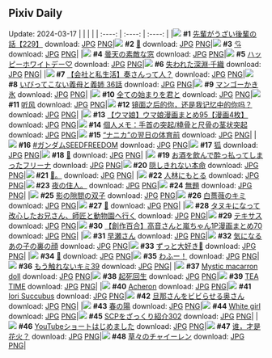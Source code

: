 ## Pixiv Daily
Update: 2024-03-17
|      |      |      |
| :----: | :----: | :----: |
|![](https://pixiv.microyu.workers.dev/c/240x480/img-master/img/2024/03/15/19/00/24/116941542_p0_master1200.jpg) **#1** [先輩がうざい後輩の話【229】](https://www.pixiv.net/artworks/116941542) download: [JPG](https://pixiv.microyu.workers.dev/img-original/img/2024/03/15/19/00/24/116941542_p0.jpg) [PNG](https://pixiv.microyu.workers.dev/img-original/img/2024/03/15/19/00/24/116941542_p0.png)|![](https://pixiv.microyu.workers.dev/c/240x480/img-master/img/2024/03/15/00/00/25/116922870_p0_master1200.jpg) **#2** [🖤](https://www.pixiv.net/artworks/116922870) download: [JPG](https://pixiv.microyu.workers.dev/img-original/img/2024/03/15/00/00/25/116922870_p0.jpg) [PNG](https://pixiv.microyu.workers.dev/img-original/img/2024/03/15/00/00/25/116922870_p0.png)|![](https://pixiv.microyu.workers.dev/c/240x480/img-master/img/2024/03/15/01/34/10/116925938_p0_master1200.jpg) **#3** [💘](https://www.pixiv.net/artworks/116925938) download: [JPG](https://pixiv.microyu.workers.dev/img-original/img/2024/03/15/01/34/10/116925938_p0.jpg) [PNG](https://pixiv.microyu.workers.dev/img-original/img/2024/03/15/01/34/10/116925938_p0.png)|
|![](https://pixiv.microyu.workers.dev/c/240x480/img-master/img/2024/03/15/07/30/02/116930263_p0_master1200.jpg) **#4** [曇天の素敵な窓](https://www.pixiv.net/artworks/116930263) download: [JPG](https://pixiv.microyu.workers.dev/img-original/img/2024/03/15/07/30/02/116930263_p0.jpg) [PNG](https://pixiv.microyu.workers.dev/img-original/img/2024/03/15/07/30/02/116930263_p0.png)|![](https://pixiv.microyu.workers.dev/c/240x480/img-master/img/2024/03/15/18/30/17/116940681_p0_master1200.jpg) **#5** [ハッピーホワイトデー♡](https://www.pixiv.net/artworks/116940681) download: [JPG](https://pixiv.microyu.workers.dev/img-original/img/2024/03/15/18/30/17/116940681_p0.jpg) [PNG](https://pixiv.microyu.workers.dev/img-original/img/2024/03/15/18/30/17/116940681_p0.png)|![](https://pixiv.microyu.workers.dev/c/240x480/img-master/img/2024/03/16/00/00/33/116951729_p0_master1200.jpg) **#6** [失われた深淵·千織](https://www.pixiv.net/artworks/116951729) download: [JPG](https://pixiv.microyu.workers.dev/img-original/img/2024/03/16/00/00/33/116951729_p0.jpg) [PNG](https://pixiv.microyu.workers.dev/img-original/img/2024/03/16/00/00/33/116951729_p0.png)|
|![](https://pixiv.microyu.workers.dev/c/240x480/img-master/img/2024/03/15/12/00/13/116933845_p0_master1200.jpg) **#7** [【会社と私生活】奏さんって人？](https://www.pixiv.net/artworks/116933845) download: [JPG](https://pixiv.microyu.workers.dev/img-original/img/2024/03/15/12/00/13/116933845_p0.jpg) [PNG](https://pixiv.microyu.workers.dev/img-original/img/2024/03/15/12/00/13/116933845_p0.png)|![](https://pixiv.microyu.workers.dev/c/240x480/img-master/img/2024/03/16/00/00/14/116951625_p0_master1200.jpg) **#8** [いびってこない義母と義姉  36話](https://www.pixiv.net/artworks/116951625) download: [JPG](https://pixiv.microyu.workers.dev/img-original/img/2024/03/16/00/00/14/116951625_p0.jpg) [PNG](https://pixiv.microyu.workers.dev/img-original/img/2024/03/16/00/00/14/116951625_p0.png)|![](https://pixiv.microyu.workers.dev/c/240x480/img-master/img/2024/03/15/18/56/39/116941393_p0_master1200.jpg) **#9** [マンゴーかき氷](https://www.pixiv.net/artworks/116941393) download: [JPG](https://pixiv.microyu.workers.dev/img-original/img/2024/03/15/18/56/39/116941393_p0.jpg) [PNG](https://pixiv.microyu.workers.dev/img-original/img/2024/03/15/18/56/39/116941393_p0.png)|
|![](https://pixiv.microyu.workers.dev/c/240x480/img-master/img/2024/03/15/07/18/49/116930136_p0_master1200.jpg) **#10** [全ての始まりを君と](https://www.pixiv.net/artworks/116930136) download: [JPG](https://pixiv.microyu.workers.dev/img-original/img/2024/03/15/07/18/49/116930136_p0.jpg) [PNG](https://pixiv.microyu.workers.dev/img-original/img/2024/03/15/07/18/49/116930136_p0.png)|![](https://pixiv.microyu.workers.dev/c/240x480/img-master/img/2024/03/15/00/00/13/116922817_p0_master1200.jpg) **#11** [听风](https://www.pixiv.net/artworks/116922817) download: [JPG](https://pixiv.microyu.workers.dev/img-original/img/2024/03/15/00/00/13/116922817_p0.jpg) [PNG](https://pixiv.microyu.workers.dev/img-original/img/2024/03/15/00/00/13/116922817_p0.png)|![](https://pixiv.microyu.workers.dev/c/240x480/img-master/img/2024/03/15/00/40/58/116924545_p0_master1200.jpg) **#12** [镜面之后的你，还是我记忆中的你吗？](https://www.pixiv.net/artworks/116924545) download: [JPG](https://pixiv.microyu.workers.dev/img-original/img/2024/03/15/00/40/58/116924545_p0.jpg) [PNG](https://pixiv.microyu.workers.dev/img-original/img/2024/03/15/00/40/58/116924545_p0.png)|
|![](https://pixiv.microyu.workers.dev/c/240x480/img-master/img/2024/03/15/00/01/25/116923060_p0_master1200.jpg) **#13** [【ウマ娘】ウマ娘漫画まとめ95【漫画4枚】](https://www.pixiv.net/artworks/116923060) download: [JPG](https://pixiv.microyu.workers.dev/img-original/img/2024/03/15/00/01/25/116923060_p0.jpg) [PNG](https://pixiv.microyu.workers.dev/img-original/img/2024/03/15/00/01/25/116923060_p0.png)|![](https://pixiv.microyu.workers.dev/c/240x480/img-master/img/2024/03/16/06/00/08/116958335_p0_master1200.jpg) **#14** [個人メモ：手首の突起/橈骨と尺骨の茎状突起](https://www.pixiv.net/artworks/116958335) download: [JPG](https://pixiv.microyu.workers.dev/img-original/img/2024/03/16/06/00/08/116958335_p0.jpg) [PNG](https://pixiv.microyu.workers.dev/img-original/img/2024/03/16/06/00/08/116958335_p0.png)|![](https://pixiv.microyu.workers.dev/c/240x480/img-master/img/2024/03/15/00/32/56/116924301_p0_master1200.jpg) **#15** [“ナニカ”の翌日の体育前](https://www.pixiv.net/artworks/116924301) download: [JPG](https://pixiv.microyu.workers.dev/img-original/img/2024/03/15/00/32/56/116924301_p0.jpg) [PNG](https://pixiv.microyu.workers.dev/img-original/img/2024/03/15/00/32/56/116924301_p0.png)|
|![](https://pixiv.microyu.workers.dev/c/240x480/img-master/img/2024/03/15/15/18/54/116936827_p0_master1200.jpg) **#16** [#ガンダムSEEDFREEDOM](https://www.pixiv.net/artworks/116936827) download: [JPG](https://pixiv.microyu.workers.dev/img-original/img/2024/03/15/15/18/54/116936827_p0.jpg) [PNG](https://pixiv.microyu.workers.dev/img-original/img/2024/03/15/15/18/54/116936827_p0.png)|![](https://pixiv.microyu.workers.dev/c/240x480/img-master/img/2024/03/15/10/45/35/116932755_p0_master1200.jpg) **#17** [狐](https://www.pixiv.net/artworks/116932755) download: [JPG](https://pixiv.microyu.workers.dev/img-original/img/2024/03/15/10/45/35/116932755_p0.jpg) [PNG](https://pixiv.microyu.workers.dev/img-original/img/2024/03/15/10/45/35/116932755_p0.png)|![](https://pixiv.microyu.workers.dev/c/240x480/img-master/img/2024/03/15/03/33/13/116927870_p0_master1200.jpg) **#18** [🖤](https://www.pixiv.net/artworks/116927870) download: [JPG](https://pixiv.microyu.workers.dev/img-original/img/2024/03/15/03/33/13/116927870_p0.jpg) [PNG](https://pixiv.microyu.workers.dev/img-original/img/2024/03/15/03/33/13/116927870_p0.png)|
|![](https://pixiv.microyu.workers.dev/c/240x480/img-master/img/2024/03/15/17/06/40/116938688_p0_master1200.jpg) **#19** [お酒を飲んで酔っ払ってしまったフリーナ](https://www.pixiv.net/artworks/116938688) download: [JPG](https://pixiv.microyu.workers.dev/img-original/img/2024/03/15/17/06/40/116938688_p0.jpg) [PNG](https://pixiv.microyu.workers.dev/img-original/img/2024/03/15/17/06/40/116938688_p0.png)|![](https://pixiv.microyu.workers.dev/c/240x480/img-master/img/2024/03/16/18/45/37/116972922_p0_master1200.jpg) **#20** [隠しきれない本命](https://www.pixiv.net/artworks/116972922) download: [JPG](https://pixiv.microyu.workers.dev/img-original/img/2024/03/16/18/45/37/116972922_p0.jpg) [PNG](https://pixiv.microyu.workers.dev/img-original/img/2024/03/16/18/45/37/116972922_p0.png)|![](https://pixiv.microyu.workers.dev/c/240x480/img-master/img/2024/03/15/18/40/47/116941012_p0_master1200.jpg) **#21** [🌸。](https://www.pixiv.net/artworks/116941012) download: [JPG](https://pixiv.microyu.workers.dev/img-original/img/2024/03/15/18/40/47/116941012_p0.jpg) [PNG](https://pixiv.microyu.workers.dev/img-original/img/2024/03/15/18/40/47/116941012_p0.png)|
|![](https://pixiv.microyu.workers.dev/c/240x480/img-master/img/2024/03/15/07/15/42/116930102_p0_master1200.jpg) **#22** [人林にもとる](https://www.pixiv.net/artworks/116930102) download: [JPG](https://pixiv.microyu.workers.dev/img-original/img/2024/03/15/07/15/42/116930102_p0.jpg) [PNG](https://pixiv.microyu.workers.dev/img-original/img/2024/03/15/07/15/42/116930102_p0.png)|![](https://pixiv.microyu.workers.dev/c/240x480/img-master/img/2024/03/16/15/41/23/116968393_p0_master1200.jpg) **#23** [夜の住人。](https://www.pixiv.net/artworks/116968393) download: [JPG](https://pixiv.microyu.workers.dev/img-original/img/2024/03/16/15/41/23/116968393_p0.jpg) [PNG](https://pixiv.microyu.workers.dev/img-original/img/2024/03/16/15/41/23/116968393_p0.png)|![](https://pixiv.microyu.workers.dev/c/240x480/img-master/img/2024/03/15/11/33/46/116933413_p0_master1200.jpg) **#24** [無題](https://www.pixiv.net/artworks/116933413) download: [JPG](https://pixiv.microyu.workers.dev/img-original/img/2024/03/15/11/33/46/116933413_p0.jpg) [PNG](https://pixiv.microyu.workers.dev/img-original/img/2024/03/15/11/33/46/116933413_p0.png)|
|![](https://pixiv.microyu.workers.dev/c/240x480/img-master/img/2024/03/15/10/17/15/116932369_p0_master1200.jpg) **#25** [影の隙間の双子](https://www.pixiv.net/artworks/116932369) download: [JPG](https://pixiv.microyu.workers.dev/img-original/img/2024/03/15/10/17/15/116932369_p0.jpg) [PNG](https://pixiv.microyu.workers.dev/img-original/img/2024/03/15/10/17/15/116932369_p0.png)|![](https://pixiv.microyu.workers.dev/c/240x480/img-master/img/2024/03/16/00/00/30/116951718_p0_master1200.jpg) **#26** [白薔薇のキミ](https://www.pixiv.net/artworks/116951718) download: [JPG](https://pixiv.microyu.workers.dev/img-original/img/2024/03/16/00/00/30/116951718_p0.jpg) [PNG](https://pixiv.microyu.workers.dev/img-original/img/2024/03/16/00/00/30/116951718_p0.png)|![](https://pixiv.microyu.workers.dev/c/240x480/img-master/img/2024/03/15/00/00/22/116922855_p0_master1200.jpg) **#27** [🔷️](https://www.pixiv.net/artworks/116922855) download: [JPG](https://pixiv.microyu.workers.dev/img-original/img/2024/03/15/00/00/22/116922855_p0.jpg) [PNG](https://pixiv.microyu.workers.dev/img-original/img/2024/03/15/00/00/22/116922855_p0.png)|
|![](https://pixiv.microyu.workers.dev/c/240x480/img-master/img/2024/03/16/00/02/29/116951969_p0_master1200.jpg) **#28** [タヌキになって改心したお兄さん、師匠と動物園へ行く](https://www.pixiv.net/artworks/116951969) download: [JPG](https://pixiv.microyu.workers.dev/img-original/img/2024/03/16/00/02/29/116951969_p0.jpg) [PNG](https://pixiv.microyu.workers.dev/img-original/img/2024/03/16/00/02/29/116951969_p0.png)|![](https://pixiv.microyu.workers.dev/c/240x480/img-master/img/2024/03/15/18/00/10/116939840_p0_master1200.jpg) **#29** [テキサス](https://www.pixiv.net/artworks/116939840) download: [JPG](https://pixiv.microyu.workers.dev/img-original/img/2024/03/15/18/00/10/116939840_p0.jpg) [PNG](https://pixiv.microyu.workers.dev/img-original/img/2024/03/15/18/00/10/116939840_p0.png)|![](https://pixiv.microyu.workers.dev/c/240x480/img-master/img/2024/03/16/00/02/00/116951921_p0_master1200.jpg) **#30** [【創作百合】高音さんと嵐ちゃん1P漫画まとめ70](https://www.pixiv.net/artworks/116951921) download: [JPG](https://pixiv.microyu.workers.dev/img-original/img/2024/03/16/00/02/00/116951921_p0.jpg) [PNG](https://pixiv.microyu.workers.dev/img-original/img/2024/03/16/00/02/00/116951921_p0.png)|
|![](https://pixiv.microyu.workers.dev/c/240x480/img-master/img/2024/03/15/00/00/36/116922927_p0_master1200.jpg) **#31** [早瀬さん](https://www.pixiv.net/artworks/116922927) download: [JPG](https://pixiv.microyu.workers.dev/img-original/img/2024/03/15/00/00/36/116922927_p0.jpg) [PNG](https://pixiv.microyu.workers.dev/img-original/img/2024/03/15/00/00/36/116922927_p0.png)|![](https://pixiv.microyu.workers.dev/c/240x480/img-master/img/2024/03/15/17/03/37/116938629_p0_master1200.jpg) **#32** [気になるあの子の裏の顔](https://www.pixiv.net/artworks/116938629) download: [JPG](https://pixiv.microyu.workers.dev/img-original/img/2024/03/15/17/03/37/116938629_p0.jpg) [PNG](https://pixiv.microyu.workers.dev/img-original/img/2024/03/15/17/03/37/116938629_p0.png)|![](https://pixiv.microyu.workers.dev/c/240x480/img-master/img/2024/03/15/00/00/22/116922854_p0_master1200.jpg) **#33** [ずっと大好き💚](https://www.pixiv.net/artworks/116922854) download: [JPG](https://pixiv.microyu.workers.dev/img-original/img/2024/03/15/00/00/22/116922854_p0.jpg) [PNG](https://pixiv.microyu.workers.dev/img-original/img/2024/03/15/00/00/22/116922854_p0.png)|
|![](https://pixiv.microyu.workers.dev/c/240x480/img-master/img/2024/03/15/00/00/24/116922866_p0_master1200.jpg) **#34** [🖤](https://www.pixiv.net/artworks/116922866) download: [JPG](https://pixiv.microyu.workers.dev/img-original/img/2024/03/15/00/00/24/116922866_p0.jpg) [PNG](https://pixiv.microyu.workers.dev/img-original/img/2024/03/15/00/00/24/116922866_p0.png)|![](https://pixiv.microyu.workers.dev/c/240x480/img-master/img/2024/03/15/00/00/51/116922985_p0_master1200.jpg) **#35** [わふー！](https://www.pixiv.net/artworks/116922985) download: [JPG](https://pixiv.microyu.workers.dev/img-original/img/2024/03/15/00/00/51/116922985_p0.jpg) [PNG](https://pixiv.microyu.workers.dev/img-original/img/2024/03/15/00/00/51/116922985_p0.png)|![](https://pixiv.microyu.workers.dev/c/240x480/img-master/img/2024/03/16/18/48/15/116972989_p0_master1200.jpg) **#36** [もう触れないキミ39](https://www.pixiv.net/artworks/116972989) download: [JPG](https://pixiv.microyu.workers.dev/img-original/img/2024/03/16/18/48/15/116972989_p0.jpg) [PNG](https://pixiv.microyu.workers.dev/img-original/img/2024/03/16/18/48/15/116972989_p0.png)|
|![](https://pixiv.microyu.workers.dev/c/240x480/img-master/img/2024/03/15/00/55/26/116924950_p0_master1200.jpg) **#37** [Mystic macarron doll](https://www.pixiv.net/artworks/116924950) download: [JPG](https://pixiv.microyu.workers.dev/img-original/img/2024/03/15/00/55/26/116924950_p0.jpg) [PNG](https://pixiv.microyu.workers.dev/img-original/img/2024/03/15/00/55/26/116924950_p0.png)|![](https://pixiv.microyu.workers.dev/c/240x480/img-master/img/2024/03/15/00/43/47/116924631_p0_master1200.jpg) **#38** [起死回生](https://www.pixiv.net/artworks/116924631) download: [JPG](https://pixiv.microyu.workers.dev/img-original/img/2024/03/15/00/43/47/116924631_p0.jpg) [PNG](https://pixiv.microyu.workers.dev/img-original/img/2024/03/15/00/43/47/116924631_p0.png)|![](https://pixiv.microyu.workers.dev/c/240x480/img-master/img/2024/03/16/01/33/53/116954812_p0_master1200.jpg) **#39** [TEA TIME](https://www.pixiv.net/artworks/116954812) download: [JPG](https://pixiv.microyu.workers.dev/img-original/img/2024/03/16/01/33/53/116954812_p0.jpg) [PNG](https://pixiv.microyu.workers.dev/img-original/img/2024/03/16/01/33/53/116954812_p0.png)|
|![](https://pixiv.microyu.workers.dev/c/240x480/img-master/img/2024/03/16/20/37/54/116976232_p0_master1200.jpg) **#40** [Acheron](https://www.pixiv.net/artworks/116976232) download: [JPG](https://pixiv.microyu.workers.dev/img-original/img/2024/03/16/20/37/54/116976232_p0.jpg) [PNG](https://pixiv.microyu.workers.dev/img-original/img/2024/03/16/20/37/54/116976232_p0.png)|![](https://pixiv.microyu.workers.dev/c/240x480/img-master/img/2024/03/15/06/20/13/116929453_p0_master1200.jpg) **#41** [Iori Succubus](https://www.pixiv.net/artworks/116929453) download: [JPG](https://pixiv.microyu.workers.dev/img-original/img/2024/03/15/06/20/13/116929453_p0.jpg) [PNG](https://pixiv.microyu.workers.dev/img-original/img/2024/03/15/06/20/13/116929453_p0.png)|![](https://pixiv.microyu.workers.dev/c/240x480/img-master/img/2024/03/15/00/02/35/116923170_p0_master1200.jpg) **#42** [旦那さんをビビらせる奥さん](https://www.pixiv.net/artworks/116923170) download: [JPG](https://pixiv.microyu.workers.dev/img-original/img/2024/03/15/00/02/35/116923170_p0.jpg) [PNG](https://pixiv.microyu.workers.dev/img-original/img/2024/03/15/00/02/35/116923170_p0.png)|
|![](https://pixiv.microyu.workers.dev/c/240x480/img-master/img/2024/03/16/18/53/20/116922951_p0_master1200.jpg) **#43** [春の陽](https://www.pixiv.net/artworks/116922951) download: [JPG](https://pixiv.microyu.workers.dev/img-original/img/2024/03/16/18/53/20/116922951_p0.jpg) [PNG](https://pixiv.microyu.workers.dev/img-original/img/2024/03/16/18/53/20/116922951_p0.png)|![](https://pixiv.microyu.workers.dev/c/240x480/img-master/img/2024/03/16/10/00/01/116961522_p0_master1200.jpg) **#44** [White girl](https://www.pixiv.net/artworks/116961522) download: [JPG](https://pixiv.microyu.workers.dev/img-original/img/2024/03/16/10/00/01/116961522_p0.jpg) [PNG](https://pixiv.microyu.workers.dev/img-original/img/2024/03/16/10/00/01/116961522_p0.png)|![](https://pixiv.microyu.workers.dev/c/240x480/img-master/img/2024/03/16/21/00/35/116976981_p0_master1200.jpg) **#45** [SCPをざっくり紹介302](https://www.pixiv.net/artworks/116976981) download: [JPG](https://pixiv.microyu.workers.dev/img-original/img/2024/03/16/21/00/35/116976981_p0.jpg) [PNG](https://pixiv.microyu.workers.dev/img-original/img/2024/03/16/21/00/35/116976981_p0.png)|
|![](https://pixiv.microyu.workers.dev/c/240x480/img-master/img/2024/03/16/12/06/41/116963934_p0_master1200.jpg) **#46** [YouTubeショートはじめました](https://www.pixiv.net/artworks/116963934) download: [JPG](https://pixiv.microyu.workers.dev/img-original/img/2024/03/16/12/06/41/116963934_p0.jpg) [PNG](https://pixiv.microyu.workers.dev/img-original/img/2024/03/16/12/06/41/116963934_p0.png)|![](https://pixiv.microyu.workers.dev/c/240x480/img-master/img/2024/03/15/19/07/30/116941779_p0_master1200.jpg) **#47** [谁，才是花火？](https://www.pixiv.net/artworks/116941779) download: [JPG](https://pixiv.microyu.workers.dev/img-original/img/2024/03/15/19/07/30/116941779_p0.jpg) [PNG](https://pixiv.microyu.workers.dev/img-original/img/2024/03/15/19/07/30/116941779_p0.png)|![](https://pixiv.microyu.workers.dev/c/240x480/img-master/img/2024/03/16/17/28/23/116970772_p0_master1200.jpg) **#48** [草々のチャイーレン](https://www.pixiv.net/artworks/116970772) download: [JPG](https://pixiv.microyu.workers.dev/img-original/img/2024/03/16/17/28/23/116970772_p0.jpg) [PNG](https://pixiv.microyu.workers.dev/img-original/img/2024/03/16/17/28/23/116970772_p0.png)|
